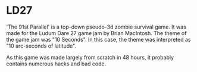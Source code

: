 # LD27
'The 91st Parallel' is a top-down pseudo-3d zombie survival game. It was made for the Ludum Dare 27 game jam by Brian MacIntosh. The theme of the game jam was "10 Seconds".  In this case, the theme was interpreted as "10 arc-seconds of latitude".

As this game was made largely from scratch in 48 hours, it probably contains numerous hacks and bad code.

